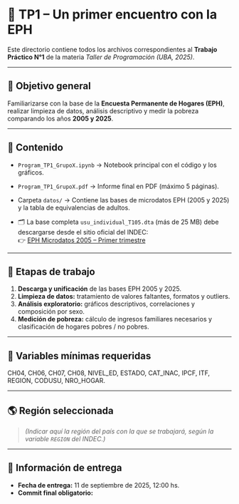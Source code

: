 # 🧾 TP1 – Un primer encuentro con la EPH  

Este directorio contiene todos los archivos correspondientes al **Trabajo Práctico N°1** de la materia *Taller de Programación (UBA, 2025)*.

---

## 🎯 Objetivo general  
Familiarizarse con la base de la **Encuesta Permanente de Hogares (EPH)**, realizar limpieza de datos, análisis descriptivo y medir la pobreza comparando los años **2005 y 2025**.

---

## 📁 Contenido
- `Program_TP1_GrupoX.ipynb` → Notebook principal con el código y los gráficos.  
- `Program_TP1_GrupoX.pdf` → Informe final en PDF (máximo 5 páginas).  
- Carpeta `datos/` → Contiene las bases de microdatos EPH (2005 y 2025) y la tabla de equivalencias de adultos.

- 🗂️ La base completa `usu_individual_T105.dta` (más de 25 MB) 
debe descargarse desde el sitio oficial del INDEC:  
👉 [EPH Microdatos 2005 – Primer trimestre](https://www.indec.gob.ar/indec/web/Institucional-Indec-BasesDeDatos)


---

## 🧩 Etapas de trabajo
1. **Descarga y unificación** de las bases EPH 2005 y 2025.  
2. **Limpieza de datos:** tratamiento de valores faltantes, formatos y outliers.  
3. **Análisis exploratorio:** gráficos descriptivos, correlaciones y composición por sexo.  
4. **Medición de pobreza:** cálculo de ingresos familiares necesarios y clasificación de hogares pobres / no pobres.  

---

## 🧮 Variables mínimas requeridas  
CH04, CH06, CH07, CH08, NIVEL_ED, ESTADO, CAT_INAC, IPCF, ITF, REGION, CODUSU, NRO_HOGAR.  

---

## 🌎 Región seleccionada  
> *(Indicar aquí la región del país con la que se trabajará, según la variable `REGION` del INDEC.)*

---

## 📅 Información de entrega  
- **Fecha de entrega:** 11 de septiembre de 2025, 12:00 hs.  
- **Commit final obligatorio:**  
